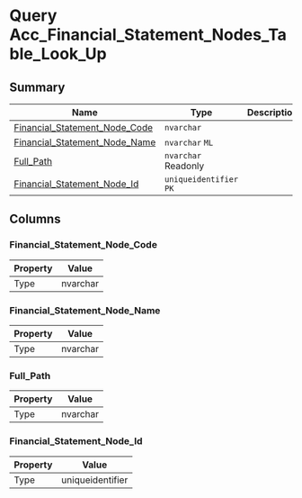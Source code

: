 # Query Acc_Financial_Statement_Nodes_Table_Look_Up


## Summary

| Name | Type | Description |
| - | - | --- |
|[Financial_Statement_Node_Code](#financial_statement_node_code)|`nvarchar` ||
|[Financial_Statement_Node_Name](#financial_statement_node_name)|`nvarchar` `ML`||
|[Full_Path](#full_path)|`nvarchar` Readonly||
|[Financial_Statement_Node_Id](#financial_statement_node_id)|`uniqueidentifier` `PK`||

## Columns

### Financial_Statement_Node_Code

| Property | Value |
| - | - |
|Type|nvarchar|

### Financial_Statement_Node_Name

| Property | Value |
| - | - |
|Type|nvarchar|

### Full_Path

| Property | Value |
| - | - |
|Type|nvarchar|

### Financial_Statement_Node_Id

| Property | Value |
| - | - |
|Type|uniqueidentifier|


